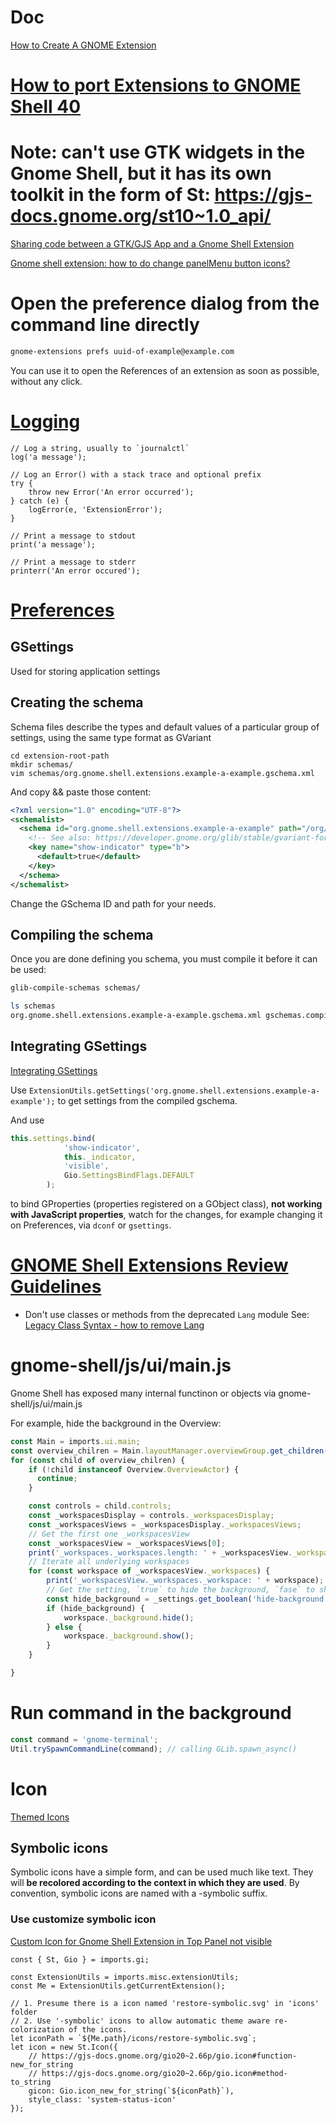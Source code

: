 # Doc
[How to Create A GNOME Extension](https://www.codeproject.com/Articles/5271677/How-to-Create-A-GNOME-Extension)

# [How to port Extensions to GNOME Shell 40](https://gjs.guide/extensions/upgrading/gnome-shell-40.html#contents)


# Note: can't use GTK widgets in the Gnome Shell, but it has its own toolkit in the form of St: https://gjs-docs.gnome.org/st10~1.0_api/

[Sharing code between a GTK/GJS App and a Gnome Shell Extension](https://stackoverflow.com/questions/68275153/sharing-code-between-a-gtk-gjs-app-and-a-gnome-shell-extension)

[Gnome shell extension: how to do change panelMenu button icons?](https://discourse.gnome.org/t/gnome-shell-extension-how-to-do-change-panelmenu-button-icons/3381)

# Open the preference dialog from the command line directly
``` Bash
gnome-extensions prefs uuid-of-example@example.com
```
You can use it to open the References of an extension as soon as possible, without any click.

# [Logging](https://gjs.guide/extensions/development/debugging.html#logging)

``` JS
// Log a string, usually to `journalctl`
log('a message');

// Log an Error() with a stack trace and optional prefix
try {
    throw new Error('An error occurred');
} catch (e) {
    logError(e, 'ExtensionError');
}

// Print a message to stdout
print('a message');

// Print a message to stderr
printerr('An error occured');
```

# [Preferences](https://gjs.guide/extensions/development/preferences.html#gsettings)

## GSettings
Used for storing application settings

## Creating the schema
Schema files describe the types and default values of a particular group of settings, using the same type format as GVariant

```
cd extension-root-path
mkdir schemas/
vim schemas/org.gnome.shell.extensions.example-a-example.gschema.xml
```

And copy && paste those content:
``` xml
<?xml version="1.0" encoding="UTF-8"?>
<schemalist>
  <schema id="org.gnome.shell.extensions.example-a-example" path="/org/gnome/shell/extensions/example-a-example/">
    <!-- See also: https://developer.gnome.org/glib/stable/gvariant-format-strings.html -->
    <key name="show-indicator" type="b">
      <default>true</default>
    </key>
  </schema>
</schemalist>
```
Change the GSchema ID and path for your needs.

## Compiling the schema
Once you are done defining you schema, you must compile it before it can be used:
```Bash
glib-compile-schemas schemas/

ls schemas
org.gnome.shell.extensions.example-a-example.gschema.xml gschemas.compiled
```

## Integrating GSettings
[Integrating GSettings](https://gjs.guide/extensions/development/preferences.html#integrating-gsettings)

Use `ExtensionUtils.getSettings('org.gnome.shell.extensions.example-a-example');` to get settings from the compiled gschema.

And use
``` js
this.settings.bind(
            'show-indicator',
            this._indicator,
            'visible',
            Gio.SettingsBindFlags.DEFAULT
        );
```
to bind GProperties (properties registered on a GObject class), **not working with JavaScript properties**, watch for the changes, for example changing it on Preferences, via `dconf` or `gsettings`.

# [GNOME Shell Extensions Review Guidelines](https://gjs.guide/extensions/review-guidelines/review-guidelines.html)

- Don't use classes or methods from the deprecated `Lang` module
See: [Legacy Class Syntax - how to remove Lang](https://gjs.guide/guides/gjs/legacy-class-syntax.html#comparison-between-legacy-and-es6)

# gnome-shell/js/ui/main.js
Gnome Shell has exposed many internal functinon or objects via gnome-shell/js/ui/main.js

For example, hide the background in the Overview:
```js
const Main = imports.ui.main;
const overview_chilren = Main.layoutManager.overviewGroup.get_children();
for (const child of overview_chilren) {
    if (!child instanceof Overview.OverviewActor) {
      continue;
    }

    const controls = child.controls;
    const _workspacesDisplay = controls._workspacesDisplay;
    const _workspacesViews = _workspacesDisplay._workspacesViews;
    // Get the first one _workspacesView
    const _workspacesView = _workspacesViews[0];
    print('_workspaces._workspaces.length: ' + _workspacesView._workspaces.length);
    // Iterate all underlying workspaces
    for (const workspace of _workspacesView._workspaces) {
        print('_workspacesView._workspaces._workspace: ' + workspace);
        // Get the setting, `true` to hide the background, `fase` to show
        const hide_background = _settings.get_boolean('hide-background');
        if (hide_background) {
            workspace._background.hide();
        } else {
            workspace._background.show();
        }
    }

}
```
# Run command in the background
``` js
const command = 'gnome-terminal';
Util.trySpawnCommandLine(command); // calling GLib.spawn_async()
```

# Icon
[Themed Icons](https://developer.gnome.org/GNotification/documentation/tutorials/themed-icons.html)

## Symbolic icons

Symbolic icons have a simple form, and can be used much like text. They will **be recolored according to the context in which they are used**. By convention, symbolic icons are named with a -symbolic suffix.

### Use customize symbolic icon
[Custom Icon for Gnome Shell Extension in Top Panel not visible](https://stackoverflow.com/questions/61243243/custom-icon-for-gnome-shell-extension-in-top-panel-not-visible)

``` 
const { St, Gio } = imports.gi;

const ExtensionUtils = imports.misc.extensionUtils;
const Me = ExtensionUtils.getCurrentExtension();

// 1. Presume there is a icon named 'restore-symbolic.svg' in 'icons' folder
// 2. Use '-symbolic' icons to allow automatic theme aware re-colorization of the icons.
let iconPath = `${Me.path}/icons/restore-symbolic.svg`;
let icon = new St.Icon({
    // https://gjs-docs.gnome.org/gio20~2.66p/gio.icon#function-new_for_string
    // https://gjs-docs.gnome.org/gio20~2.66p/gio.icon#method-to_string
    gicon: Gio.icon_new_for_string(`${iconPath}`),
    style_class: 'system-status-icon'
});
```

